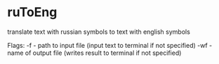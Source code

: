 # ruToEng
translate text with russian symbols to text with english symbols

Flags:
-f - path to input file (input text to terminal if not specified)
-wf - name of output file (writes result to terminal if not specified)
